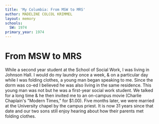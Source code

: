```yaml
---
title: 'My Columbia: From MSW to MRS'
author: MADELINE COLCOL KRIMMEL
layout: memory
schools:
  SW: 1974
primary_year: 1974
---
```

# From MSW to MRS

While a second year student at the School of Social Work, I was living in Johnson Hall.  I would do my laundry once a week, & on a particular day while I was folding clothes, a young man began speaking to me.  Since the dorm was co-ed I believed he was also living in the same residence.  This young man was not but he was a first-year social work student.  We talked for a long time & he then invited me to an on-campus movie (Charlie Chaplain's  "Modern Times," for $1.00).  Five months later, we were married at the University chapel by the campus priest.  It is now 31 years since that date and our two sons still enjoy hearing about how their parents met folding clothes.
